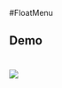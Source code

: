 #FloatMenu
## Demo
![](https://github.com/Gaiso/FloatMenu/blob/master/preview/2016-11-08_17_48_00.gif?raw=true)
==
